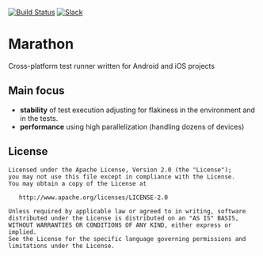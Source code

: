 [![Build Status](https://travis-ci.org/Malinskiy/marathon.svg?branch=develop)](https://travis-ci.org/Malinskiy/marathon)
[![Slack](https://img.shields.io/badge/slack-chat-green.svg?logo=slack&longCache=true&style=flat)](https://join.slack.com/t/marathon-test-runner/shared_invite/enQtNDczODU5MDUzOTg0LTNhYjRhOGRhMjMwMGZjMjY5MTY3MDI3ZmMzNTRjYzhmOGRkNDQ5OTIzMzA4ODQ5YjZmMWNiZjljMzcyY2VhMzE)

# Marathon
Cross-platform test runner written for Android and iOS projects

## Main focus
- **stability** of test execution adjusting for flakiness in the environment and in the tests. 
- **performance** using high parallelization (handling dozens of devices)

License
-------

    Licensed under the Apache License, Version 2.0 (the "License");
    you may not use this file except in compliance with the License.
    You may obtain a copy of the License at

       http://www.apache.org/licenses/LICENSE-2.0

    Unless required by applicable law or agreed to in writing, software
    distributed under the License is distributed on an "AS IS" BASIS,
    WITHOUT WARRANTIES OR CONDITIONS OF ANY KIND, either express or implied.
    See the License for the specific language governing permissions and
    limitations under the License.
